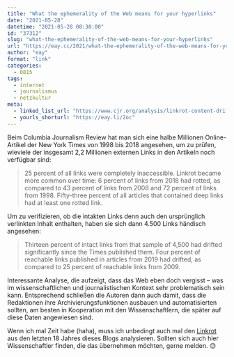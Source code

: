 ```yaml
---
title: "What the ephemerality of the Web means for your hyperlinks"
date: "2021-05-28"
datetime: "2021-05-28 08:30:00"
id: "37312"
slug: "what-the-ephemerality-of-the-web-means-for-your-hyperlinks"
url: "https://eay.cc/2021/what-the-ephemerality-of-the-web-means-for-your-hyperlinks/"
author: "eay"
format: "link"
categories:
  - 0815
tags:
  - internet
  - journalismus
  - netzkultur
meta:
  - linked_list_url: "https://www.cjr.org/analysis/linkrot-content-drift-new-york-times.php"
  - yourls_shorturl: "https://eay.li/2oc"
---
```


Beim Columbia Journalism Review hat man sich eine halbe Millionen Online-Artikel der New York Times von 1998 bis 2018 angesehen, um zu prüfen, wieviele der insgesamt 2,2 Millionen externen Links in den Artikeln noch verfügbar sind:

> 25 percent of all links were completely inaccessible. Linkrot became more common over time: 6 percent of links from 2018 had rotted, as compared to 43 percent of links from 2008 and 72 percent of links from 1998. Fifty-three percent of all articles that contained deep links had at least one rotted link.

Um zu verifizieren, ob die intakten Links denn auch den ursprünglich verlinkten Inhalt enthalten, haben sie sich dann 4.500 Links händisch angesehen:

> Thirteen percent of intact links from that sample of 4,500 had drifted significantly since the Times published them. Four percent of reachable links published in articles from 2019 had drifted, as compared to 25 percent of reachable links from 2009.

Interessante Analyse, die aufzeigt, dass das Web eben doch vergisst – was im wissenschaftlichen und journalistischen Kontext sehr problematisch sein kann. Entsprechend schließen die Autoren dann auch damit, dass die Redaktionen ihre Archivierungsfunktionen ausbauen und automatisierten sollten, am besten in Kooperation mit den Wissenschaftlern, die später auf diese Daten angewiesen sind.

Wenn ich mal Zeit habe (haha), muss ich unbedingt auch mal den [Linkrot](https://en.wikipedia.org/wiki/Link_rot) aus den letzten 18 Jahres dieses Blogs analysieren. Sollten sich auch hier Wissenschaftler finden, die das übernehmen möchten, gerne melden. 😌
